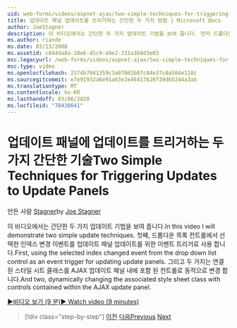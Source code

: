 ```yaml
---
uid: web-forms/videos/aspnet-ajax/two-simple-techniques-for-triggering-updates-to-update-panels
title: 업데이트 패널 업데이트를 트리거하는 간단한 두 가지 방법 | Microsoft Docs
author: JoeStagner
description: 이 비디오에서는 간단한 두 가지 업데이트 기법을 보여 줍니다. 먼저 드롭다운 목록 컨트롤에서 선택한 인덱스 변경 이벤트를 이벤트 삼각으로 사용 합니다.
ms.author: riande
ms.date: 03/13/2008
ms.assetid: c844da8a-10e6-45c9-a9e2-331a3b8d3e03
msc.legacyurl: /web-forms/videos/aspnet-ajax/two-simple-techniques-for-triggering-updates-to-update-panels
msc.type: video
ms.openlocfilehash: 2374b70d1359c3a070d2b07c84e37c0a504e118c
ms.sourcegitcommit: e7e91932a6e91a63e2e46417626f39d6b244a3ab
ms.translationtype: MT
ms.contentlocale: ko-KR
ms.lasthandoff: 03/06/2020
ms.locfileid: "78438641"
---
```

# <a name="two-simple-techniques-for-triggering-updates-to-update-panels"></a><span data-ttu-id="32a0a-104">업데이트 패널에 업데이트를 트리거하는 두 가지 간단한 기술</span><span class="sxs-lookup"><span data-stu-id="32a0a-104">Two Simple Techniques for Triggering Updates to Update Panels</span></span>

<span data-ttu-id="32a0a-105">만든 사람 [Stagner](https://github.com/JoeStagner)</span><span class="sxs-lookup"><span data-stu-id="32a0a-105">by [Joe Stagner](https://github.com/JoeStagner)</span></span>

<span data-ttu-id="32a0a-106">이 비디오에서는 간단한 두 가지 업데이트 기법을 보여 줍니다.</span><span class="sxs-lookup"><span data-stu-id="32a0a-106">In this video I will demonstrate two simple update techniques.</span></span> <span data-ttu-id="32a0a-107">첫째, 드롭다운 목록 컨트롤에서 선택한 인덱스 변경 이벤트를 업데이트 패널 업데이트를 위한 이벤트 트리거로 사용 합니다.</span><span class="sxs-lookup"><span data-stu-id="32a0a-107">First, using the selected index changed event from the drop down list control as an event trigger for updating update panels.</span></span> <span data-ttu-id="32a0a-108">그리고 두 가지는 연결 된 스타일 시트 클래스를 AJAX 업데이트 패널 내에 포함 된 컨트롤로 동적으로 변경 합니다.</span><span class="sxs-lookup"><span data-stu-id="32a0a-108">And two, dynamically changing the associated style sheet class with controls contained within the AJAX update panel.</span></span>

[<span data-ttu-id="32a0a-109">&#9654;비디오 보기 (9 분)</span><span class="sxs-lookup"><span data-stu-id="32a0a-109">&#9654; Watch video (9 minutes)</span></span>](https://channel9.msdn.com/Blogs/ASP-NET-Site-Videos/two-simple-techniques-for-triggering-updates-to-update-panels)

> [!div class="step-by-step"]
> <span data-ttu-id="32a0a-110">[이전](how-do-i-retrieve-values-from-server-side-ajax-controls.md)
> [다음](use-aspnet-ajax-cascading-drop-down-control-to-access-a-database.md)</span><span class="sxs-lookup"><span data-stu-id="32a0a-110">[Previous](how-do-i-retrieve-values-from-server-side-ajax-controls.md)
[Next](use-aspnet-ajax-cascading-drop-down-control-to-access-a-database.md)</span></span>
